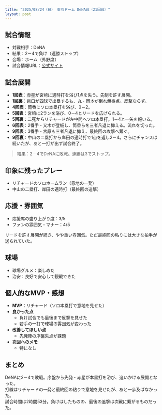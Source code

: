 ```yaml
---
title: "2025/08/24（日） 東京ドーム DeNA戦（21回戦）"
layout: post
---
```


## 試合情報
- 対戦相手：DeNA
- 結果：2－4で負け（連勝ストップ）
- 会場：ホーム（外野席）
- 試合情報URL：[公式サイト](https://www.giants.jp/game/20250824_8003_1/)

<!--more-->

## 試合展開
- **1回表**：赤星が宮﨑に適時打を浴び1点を失う。先制を許す展開。  
- **1回裏**：泉口が四球で出塁するも、丸・岡本が倒れ無得点。反撃ならず。  
- **4回表**：筒香にソロ本塁打を浴び、0－2。  
- **5回表**：宮﨑に2ランを浴び、0－4とリードを広げられる。  
- **5回裏**：二死からリチャードが左中間へソロ本塁打。1－4と一矢を報いる。  
- **6回表**：2番手・又木が登板し、筒香らを三者凡退に抑える。流れを切った。  
- **9回表**：3番手・宮原も三者凡退に抑え、最終回の攻撃へ繋ぐ。  
- **9回裏**：中山の二塁打から岸田の適時打で1点を返し2－4。さらにチャンスは続いたが、あと一打が出ず試合終了。  

> 結果：2－4でDeNAに敗戦。連勝は3でストップ。

## 印象に残ったプレー
- リチャードのソロホームラン（意地の一発）  
- 中山の二塁打、岸田の適時打（最終回の追撃）  

## 応援・雰囲気
- 応援席の盛り上がり度：3/5  
- ファンの雰囲気・マナー：4/5  

リードを許す展開が続き、やや重い雰囲気。ただ最終回の粘りには大きな拍手が送られていた。  

## 球場
- 球場グルメ：楽しめた  
- 治安：良好で安心して観戦できた  

## 個人的なMVP・感想
- **MVP**：リチャード（ソロ本塁打で意地を見せた）  
- **良かった点**  
  - 負け試合でも最後まで反撃を見せた  
  - 若手の一打で球場の雰囲気が変わった  
- **改善してほしい点**  
  - 先発陣の序盤失点が課題  
- **次回へのメモ**  
  - 特になし  

## まとめ
DeNAに2－4で敗戦。序盤から先発・赤星が本塁打を浴び、追いかける展開となった。  
打線はリチャードの一発と最終回の粘りで意地を見せたが、あと一歩及ばなかった。  
試合時間は2時間53分。負けはしたものの、最後の追撃は次戦に繋がるものだった。  